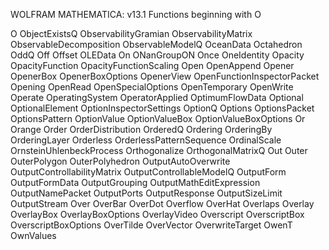 
WOLFRAM MATHEMATICA: v13.1
Functions beginning with O

O
ObjectExistsQ
ObservabilityGramian
ObservabilityMatrix
ObservableDecomposition
ObservableModelQ
OceanData
Octahedron
OddQ
Off
Offset
OLEData
On
ONanGroupON
Once
OneIdentity
Opacity
OpacityFunction
OpacityFunctionScaling
Open
OpenAppend
Opener
OpenerBox
OpenerBoxOptions
OpenerView
OpenFunctionInspectorPacket
Opening
OpenRead
OpenSpecialOptions
OpenTemporary
OpenWrite
Operate
OperatingSystem
OperatorApplied
OptimumFlowData
Optional
OptionalElement
OptionInspectorSettings
OptionQ
Options
OptionsPacket
OptionsPattern
OptionValue
OptionValueBox
OptionValueBoxOptions
Or
Orange
Order
OrderDistribution
OrderedQ
Ordering
OrderingBy
OrderingLayer
Orderless
OrderlessPatternSequence
OrdinalScale
OrnsteinUhlenbeckProcess
Orthogonalize
OrthogonalMatrixQ
Out
Outer
OuterPolygon
OuterPolyhedron
OutputAutoOverwrite
OutputControllabilityMatrix
OutputControllableModelQ
OutputForm
OutputFormData
OutputGrouping
OutputMathEditExpression
OutputNamePacket
OutputPorts
OutputResponse
OutputSizeLimit
OutputStream
Over
OverBar
OverDot
Overflow
OverHat
Overlaps
Overlay
OverlayBox
OverlayBoxOptions
OverlayVideo
Overscript
OverscriptBox
OverscriptBoxOptions
OverTilde
OverVector
OverwriteTarget
OwenT
OwnValues
